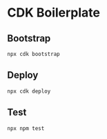 # CDK Boilerplate

## Bootstrap

```shell
npx cdk bootstrap
```

## Deploy

```shell
npx cdk deploy
```

## Test

```shell
npx npm test
```
